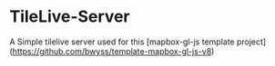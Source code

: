 # TileLive-Server
A Simple tilelive server used for this [mapbox-gl-js template project] (https://github.com/bwyss/template-mapbox-gl-js-v8)

